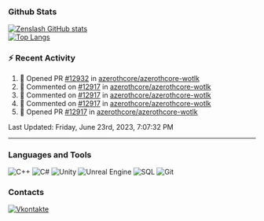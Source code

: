 ### Github Stats
[![Zenslash GitHub stats](https://github-readme-stats.vercel.app/api?username=zenslash&theme=tokyonight&count_private=false&show_icons=true)](https://github.com/zenslash)<br>
[![Top Langs](https://github-readme-stats.vercel.app/api/top-langs/?username=zenslash&theme=tokyonight&hide=html,css,cmake,javascript)](https://github.com/zenslash)

### :zap: Recent Activity

<!--RECENT_ACTIVITY:start-->
1. 💪 Opened PR [#12932](https://github.com/azerothcore/azerothcore-wotlk/pull/12932) in [azerothcore/azerothcore-wotlk](https://github.com/azerothcore/azerothcore-wotlk)
2. 💬 Commented on [#12917](https://github.com/azerothcore/azerothcore-wotlk/pull/12917#issuecomment-1234043470) in [azerothcore/azerothcore-wotlk](https://github.com/azerothcore/azerothcore-wotlk)
3. 💬 Commented on [#12917](https://github.com/azerothcore/azerothcore-wotlk/pull/12917#issuecomment-1233260435) in [azerothcore/azerothcore-wotlk](https://github.com/azerothcore/azerothcore-wotlk)
4. 💬 Commented on [#12917](https://github.com/azerothcore/azerothcore-wotlk/pull/12917#issuecomment-1233235182) in [azerothcore/azerothcore-wotlk](https://github.com/azerothcore/azerothcore-wotlk)
5. 💪 Opened PR [#12917](https://github.com/azerothcore/azerothcore-wotlk/pull/12917) in [azerothcore/azerothcore-wotlk](https://github.com/azerothcore/azerothcore-wotlk)
<!--RECENT_ACTIVITY:end-->

<!--RECENT_ACTIVITY:last_update-->
Last Updated: Friday, June 23rd, 2023, 7:07:32 PM
<!--RECENT_ACTIVITY:last_update_end-->

---

### Languages and Tools
![C++](https://img.shields.io/badge/-C++-15130A?style=for-the-badge&logo=c&logoColor=458EC6)
![C#](https://img.shields.io/badge/C%23-15130A?style=for-the-badge&logo=c-sharp&logoColor=50D941)
![Unity](https://img.shields.io/badge/Unity-15130A?style=for-the-badge&logo=unity&logoColor=white)
![Unreal Engine](https://img.shields.io/badge/unrealengine-15130A.svg?style=for-the-badge&logo=unrealengine&logoColor=white)
![SQL](https://img.shields.io/badge/MySQL-15130A?style=for-the-badge&logo=mysql&logoColor=DB0F0F)
![Git](https://img.shields.io/badge/Git-15130A?style=for-the-badge&logo=git&logoColor=ED7373)

### Contacts
[![Vkontakte](https://img.shields.io/badge/-Vkontakte-15130A?style=for-the-badge&logo=Vk&logoColor=4F7DB3)](https://vk.com/zenslash)
